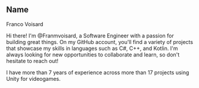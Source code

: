 ## Name
Franco Voisard 


Hi there! I'm @Franmvoisard, a Software Engineer with a passion for building great things. On my GitHub account, you'll find a variety of projects that showcase my skills in languages such as C#, C++, and Kotlin. I'm always looking for new opportunities to collaborate and learn, so don't hesitate to reach out!

I have more than 7 years of experience across more than 17 projects using Unity for videogames.

<!---
Franmvoisard/Franmvoisard is a ✨ special ✨ repository because its `README.md` (this file) appears on your GitHub profile.
You can click the Preview link to take a look at your changes.
--->
